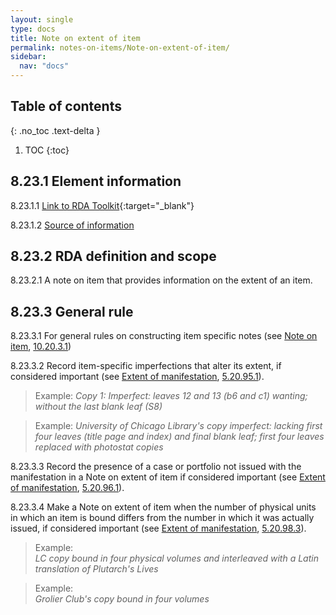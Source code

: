 ```yaml
---
layout: single
type: docs
title: Note on extent of item
permalink: notes-on-items/Note-on-extent-of-item/
sidebar:
  nav: "docs"
---
```


## Table of contents
{: .no_toc .text-delta }

1. TOC
{:toc}

## 8.23.1 Element information

<a name="8.23.1.1">8.23.1.1</a> [Link to RDA Toolkit](https://beta.rdatoolkit.org/Content/Index?externalId=en-US_ala-fd17be6e-c18b-3ae3-92c5-21b0c2c09e48){:target="_blank"}

<a name="8.23.1.2">8.23.1.2</a> [Source of information](/DCRMR/notes-on-items/)

## 8.23.2 RDA definition and scope

<a name="8.23.2.1">8.23.2.1</a> A note on item that provides information on the extent of an item.

## 8.23.3 General rule

<a name="8.23.3.1">8.23.3.1</a> For general rules on constructing item specific notes (see [Note on item](/DCRMR/notes-on-items/Note-on-item/), [10.20.3.1](/DCRMR/notes-on-item/Note-on-item/#10.20.3.1))

<a name="8.23.3.2">8.23.3.2</a> Record item-specific imperfections that alter its extent, if considered important (see [Extent of manifestation](/DCRMR/phys-desc/Extent-of-manifestation/), [5.20.95.1](/DCRMR/phys-desc/Extent-of-manifestation/#5.20.95.1)).

>Example:
><CITE>Copy 1: Imperfect: leaves 12 and 13 (b6 and c1) wanting; without the last blank leaf (S8)</CITE>

>Example:
><CITE>University of Chicago Library's copy imperfect: lacking first four leaves (title page and index) and final blank leaf; first four leaves replaced with photostat copies</CITE>

<a name="8.23.3.3">8.23.3.3</a> Record the presence of a case or portfolio not issued with the manifestation in a Note on extent of item if considered important (see [Extent of manifestation](/DCRMR/phys-desc/Extent-of-manifestation/), [5.20.96.1](/DCRMR/phys-desc/Extent-of-manifestation/#5.20.96.1)).

<a name="8.23.3.4">8.23.3.4</a> Make a Note on extent of item when the number of physical units in which an item is bound differs from the number in which it was actually issued, if considered important (see [Extent of manifestation](/DCRMR/phys-desc/Extent-of-manifestation/), [5.20.98.3](/DCRMR/phys-desc/Extent-of-manifestation/#5.20.98.3)).

>Example:  
><CITE>LC copy bound in four physical volumes and interleaved with a Latin translation of Plutarch's Lives </CITE>

>Example:  
><CITE>Grolier Club's copy bound in four volumes</CITE>